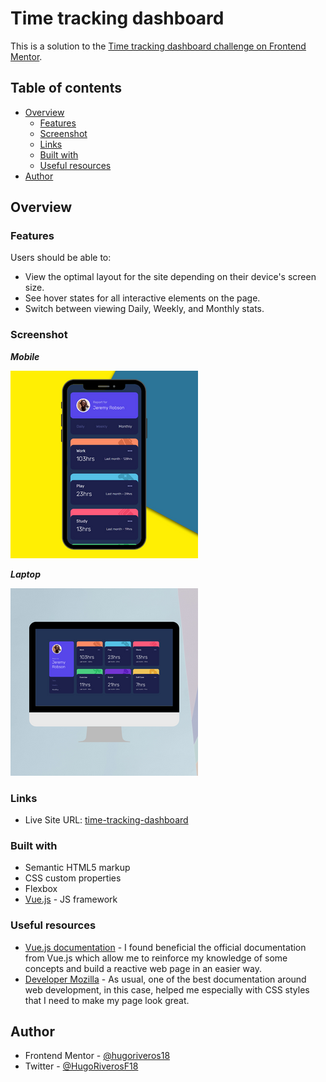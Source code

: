 # Time tracking dashboard

This is a solution to the [Time tracking dashboard challenge on Frontend Mentor](https://www.frontendmentor.io/challenges/time-tracking-dashboard-UIQ7167Jw).

## Table of contents

- [Overview](#overview)
  - [Features](#features)
  - [Screenshot](#screenshot)
  - [Links](#links)
  - [Built with](#built-with)
  - [Useful resources](#useful-resources)
- [Author](#author)



## Overview

### Features

Users should be able to:

- View the optimal layout for the site depending on their device's screen size.
- See hover states for all interactive elements on the page.
- Switch between viewing Daily, Weekly, and Monthly stats.

### Screenshot

***Mobile***

<img src="./preview-images/time-mobile.png" width="300"/>

***Laptop***

<img src="./preview-images/time-desktop.png" width="300"/>

### Links

- Live Site URL: [time-tracking-dashboard](https://hugoriveros18.github.io/time-tracking-dashboard/)

### Built with

- Semantic HTML5 markup
- CSS custom properties
- Flexbox
- [Vue.js](https://vuejs.org/) - JS framework


### Useful resources

- [Vue.js documentation](https://vuejs.org/guide/introduction.html) - I found beneficial the official documentation from Vue.js which allow me to reinforce my knowledge of some concepts and build a reactive web page in an easier way.
- [Developer Mozilla](https://developer.mozilla.org/es/docs/Web/CSS) - As usual, one of the best documentation around web development, in this case, helped me especially with CSS styles that I need to make my page look great.


## Author

- Frontend Mentor - [@hugoriveros18](https://www.frontendmentor.io/profile/hugoriveros18)
- Twitter - [@HugoRiverosF18](https://www.twitter.com/HugoRiverosF18)
